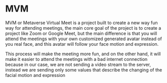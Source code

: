 # MVM
MVM or Metaverse Virtual Meet is a project built to create a new way fun way for attending meetings, the main core goal of the project is to create a project like Zoom or Google Meet, but the main difference is that you will attend the meetings with your own customized generated avatar instead of you real face, and this avatar will follow your face motion and expression. 

This process will make the meeting more fun, and on the other hand, it will make it easier to attend the meetings with a bad internet connection 
because in our case, we are not sending a video stream to the server, instead we are sending only some values that describe the changing of the facial motion and expression 
